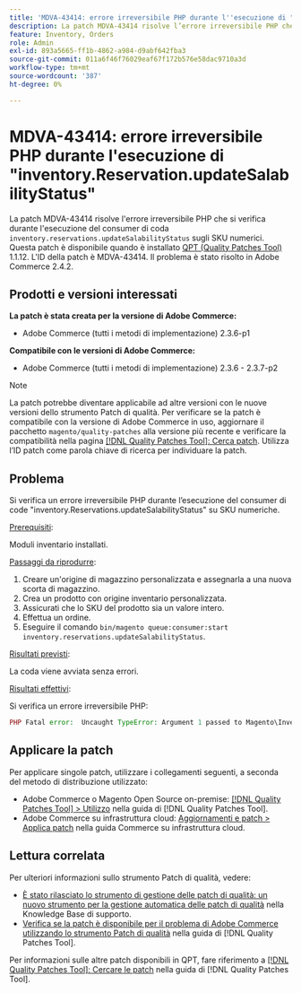 ```yaml
---
title: 'MDVA-43414: errore irreversibile PHP durante l''esecuzione di "inventory.Reservation.updateSalabilityStatus"'
description: La patch MDVA-43414 risolve l’errore irreversibile PHP che si verifica durante l’esecuzione del consumer di coda "inventory.Reservation.updateSalabilityStatus" sugli SKU numerici. Questa patch è disponibile quando è installato [Quality Patches Tool (QPT)](https://experienceleague.adobe.com/it/docs/commerce-operations/tools/quality-patches-tool/quality-patches-tool-to-self-serve-quality-patches) 1.1.12. L'ID della patch è MDVA-43414. Il problema è stato risolto in Adobe Commerce 2.4.2.
feature: Inventory, Orders
role: Admin
exl-id: 893a5665-ff1b-4862-a984-d9abf642fba3
source-git-commit: 011a6f46f76029eaf67f172b576e58dac9710a3d
workflow-type: tm+mt
source-wordcount: '387'
ht-degree: 0%

---
```


# MDVA-43414: errore irreversibile PHP durante l&#39;esecuzione di &quot;inventory.Reservation.updateSalabilityStatus&quot;

La patch MDVA-43414 risolve l&#39;errore irreversibile PHP che si verifica durante l&#39;esecuzione del consumer di coda `inventory.reservations.updateSalabilityStatus` sugli SKU numerici. Questa patch è disponibile quando è installato [QPT (Quality Patches Tool)](https://experienceleague.adobe.com/it/docs/commerce-operations/tools/quality-patches-tool/quality-patches-tool-to-self-serve-quality-patches) 1.1.12. L&#39;ID della patch è MDVA-43414. Il problema è stato risolto in Adobe Commerce 2.4.2.

## Prodotti e versioni interessati

**La patch è stata creata per la versione di Adobe Commerce:**

* Adobe Commerce (tutti i metodi di implementazione) 2.3.6-p1

**Compatibile con le versioni di Adobe Commerce:**

* Adobe Commerce (tutti i metodi di implementazione) 2.3.6 - 2.3.7-p2

>[!NOTE]
>
>La patch potrebbe diventare applicabile ad altre versioni con le nuove versioni dello strumento Patch di qualità. Per verificare se la patch è compatibile con la versione di Adobe Commerce in uso, aggiornare il pacchetto `magento/quality-patches` alla versione più recente e verificare la compatibilità nella pagina [[!DNL Quality Patches Tool]: Cerca patch](https://experienceleague.adobe.com/it/docs/commerce-operations/tools/quality-patches-tool/quality-patches-tool-to-self-serve-quality-patches). Utilizza l’ID patch come parola chiave di ricerca per individuare la patch.

## Problema

Si verifica un errore irreversibile PHP durante l’esecuzione del consumer di code &quot;inventory.Reservations.updateSalabilityStatus&quot; su SKU numeriche.

<u>Prerequisiti</u>:

Moduli inventario installati.

<u>Passaggi da riprodurre</u>:

1. Creare un&#39;origine di magazzino personalizzata e assegnarla a una nuova scorta di magazzino.
1. Crea un prodotto con origine inventario personalizzata.
1. Assicurati che lo SKU del prodotto sia un valore intero.
1. Effettua un ordine.
1. Eseguire il comando `bin/magento queue:consumer:start inventory.reservations.updateSalabilityStatus`.

<u>Risultati previsti</u>:

La coda viene avviata senza errori.

<u>Risultati effettivi</u>:

Si verifica un errore irreversibile PHP:

```PHP
PHP Fatal error:  Uncaught TypeError: Argument 1 passed to Magento\InventoryIndexer\Model\Queue\UpdateIndexSalabilityStatus\IndexProcessor::getIndexSalabilityStatus() must be of the type string, int given, called in /vendor/magento/module-inventory-indexer/Model/Queue/UpdateIndexSalabilityStatus/IndexProcessor.php on line 119 and defined in /vendor/magento/module-inventory-indexer/Model/Queue/UpdateIndexSalabilityStatus/IndexProcessor.php:136
```

## Applicare la patch

Per applicare singole patch, utilizzare i collegamenti seguenti, a seconda del metodo di distribuzione utilizzato:

* Adobe Commerce o Magento Open Source on-premise: [[!DNL Quality Patches Tool] > Utilizzo](/help/tools/quality-patches-tool/usage.md) nella guida di [!DNL Quality Patches Tool].
* Adobe Commerce su infrastruttura cloud: [Aggiornamenti e patch > Applica patch](https://experienceleague.adobe.com/docs/commerce-cloud-service/user-guide/develop/upgrade/apply-patches.html?lang=it) nella guida Commerce su infrastruttura cloud.

## Lettura correlata

Per ulteriori informazioni sullo strumento Patch di qualità, vedere:

* [È stato rilasciato lo strumento di gestione delle patch di qualità: un nuovo strumento per la gestione automatica delle patch di qualità](https://experienceleague.adobe.com/it/docs/commerce-operations/tools/quality-patches-tool/quality-patches-tool-to-self-serve-quality-patches) nella Knowledge Base di supporto.
* [Verifica se la patch è disponibile per il problema di Adobe Commerce utilizzando lo strumento Patch di qualità](/help/tools/quality-patches-tool/patches-available-in-qpt/check-patch-for-magento-issue-with-magento-quality-patches.md) nella guida di [!DNL Quality Patches Tool].

Per informazioni sulle altre patch disponibili in QPT, fare riferimento a [[!DNL Quality Patches Tool]: Cercare le patch](https://experienceleague.adobe.com/tools/commerce-quality-patches/index.html?lang=it) nella guida di [!DNL Quality Patches Tool].
